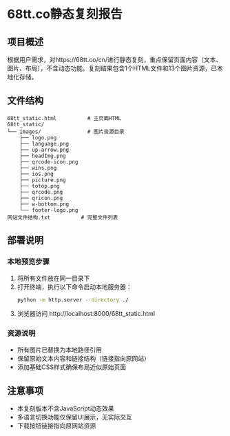 # 68tt.co静态复刻报告

## 项目概述
根据用户需求，对https://68tt.co/cn/进行静态复刻，重点保留页面内容（文本、图片、布局），不含动态功能。复刻结果包含1个HTML文件和13个图片资源，已本地化存储。

## 文件结构
```
68tt_static.html          # 主页面HTML
68tt_static/
└── images/               # 图片资源目录
    ├── logo.png
    ├── language.png
    ├── up-arrow.png
    ├── headImg.png
    ├── qrcode-icon.png
    ├── wins.png
    ├── ios.png
    ├── picture.png
    ├── totop.png
    ├── qrcode.png
    ├── qricon.png
    ├── w-bottom.png
    └── footer-logo.png
网站文件结构.txt          # 完整文件列表
```

## 部署说明
### 本地预览步骤
1. 将所有文件放在同一目录下
2. 打开终端，执行以下命令启动本地服务器：
   ```bash
   python -m http.server --directory ./
   ```
3. 浏览器访问 http://localhost:8000/68tt_static.html

### 资源说明
- 所有图片已替换为本地路径引用
- 保留原始文本内容和链接结构（链接指向原网站）
- 添加基础CSS样式确保布局近似原始页面

## 注意事项
- 本复刻版本不含JavaScript动态效果
- 多语言切换功能仅保留UI展示，无实际交互
- 下载按钮链接指向原网站资源